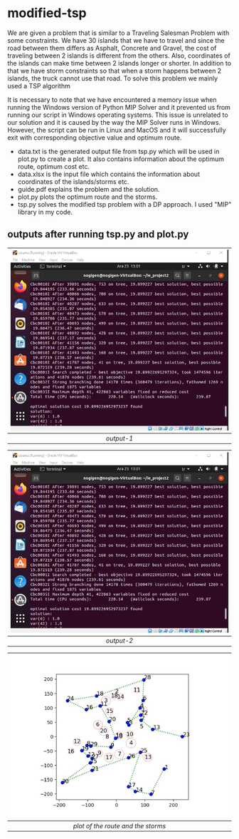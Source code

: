 # modified-tsp
We are given a problem that is similar to a Traveling Salesman Problem with some constraints. We have 30 islands that we have to travel and since the road between them differs as Asphalt, Concrete and Gravel, the cost of traveling between 2 islands is different from the others. Also, coordinates of the islands can make time between 2 islands longer or shorter. In addition to that we have storm constraints so that when a storm happens between 2 islands, the truck cannot use that road. To solve this problem we mainly used a TSP algorithm


It is necessary to note that we have encountered a memory issue when running
the Windows version of Python MIP Solver and it prevented us from running
our script in Windows operating systems. This issue is unrelated to our solution
and it is caused by the way the MIP Solver runs in Windows. However, the
script can be run in Linux and MacOS and it will successfully exit with
corresponding objective value and optimum route.

- data.txt is the generated output file from tsp.py which will be used in plot.py to create a plot. It also contains information about the optimum route, optimum cost etc.
- data.xlsx is the input file which contains the information about coordinates of the islands/storms etc.
- guide.pdf explains the problem and the solution.
- plot.py plots the optimum route and the storms.
- tsp.py solves the modified tsp problem with a DP approach. I used "MIP" library in my code.

## outputs after running tsp.py and plot.py



| ![output-1.jpg](output-1.jpg) | 
|:--:| 
| *output-1* |

| ![output-2.jpg](output-1.jpg) | 
|:--:| 
| *output-2* |

| ![plot.jpeg](plot.jpeg) | 
|:--:| 
| *plot of the route and the storms* |


